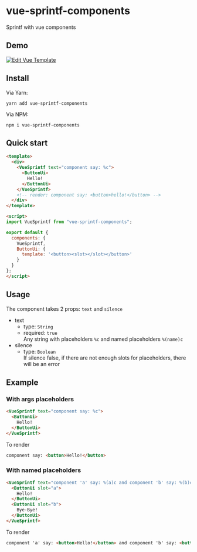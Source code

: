 # vue-sprintf-components
Sprintf with vue components

## Demo
[![Edit Vue Template](https://codesandbox.io/static/img/play-codesandbox.svg)](https://codesandbox.io/s/1492m3ypq3)

## Install
Via Yarn:
```
yarn add vue-sprintf-components
```

Via NPM:
```
npm i vue-sprintf-components
```

## Quick start
```html
<template>
  <div>
    <VueSprintf text="component say: %c">
      <ButtonUi>
        Hello!
      </ButtonUi>
    </VueSprintf>
    <!-- render: component say: <button>hello!</button> -->
  </div>
</template>

<script>
import VueSprintf from "vue-sprintf-components";

export default {
  components: {
    VueSprintf,
    ButtonUi: {
      template: '<button><slot></slot></button>'
    }
  }
};
</script>
```

## Usage
The component takes 2 props: `text` and `silence`
* text
  * type: `String`
  * required: `true`  
Any string with placeholders `%c` and named placeholders `%(name)c`
* silence
  * type: `Boolean`  
If silence false, if there are not enough slots for placeholders, there will be an error

## Example
### With args placeholders
```html
<VueSprintf text="component say: %c">
  <ButtonUi>
    Hello!
  </ButtonUi>
</VueSprintf>
```
To render
```html
component say: <button>Hello!</button>
```


### With named placeholders
```html
<VueSprintf text="component 'a' say: %(a)c and component 'b' say: %(b)c">
  <ButtonUi slot="a">
    Hello!
  </ButtonUi>
  <ButtonUi slot="b">
    Bye-Bye!
  </ButtonUi>
</VueSprintf>
```
To render
```html
component 'a' say: <button>Hello!</button> and component 'b' say: <button>Bye-Bye!</button>
```